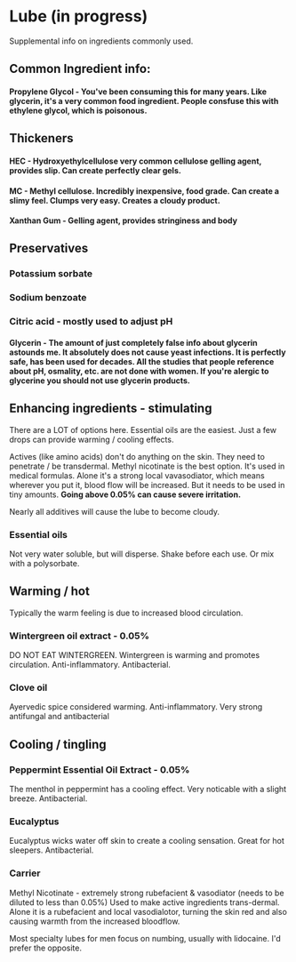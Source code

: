 # Lube (in progress)
Supplemental info on ingredients commonly used. 


## Common Ingredient info:


#### Propylene Glycol - You've been consuming this for many years. Like glycerin, it's a very common food ingredient. People consfuse this with ethylene glycol, which is poisonous. 

## Thickeners
#### HEC - Hydroxyethylcellulose  very common cellulose gelling agent, provides slip. Can create perfectly clear gels. 
#### MC - Methyl cellulose. Incredibly inexpensive, food grade. Can create a slimy feel. Clumps very easy. Creates a cloudy product.
#### Xanthan Gum	-	Gelling agent, provides stringiness and body

## Preservatives
### Potassium sorbate  
### Sodium benzoate  
### Citric acid - mostly used to adjust pH 


#### Glycerin - The amount of just completely false info about glycerin astounds me. It absolutely does not cause yeast infections. It is perfectly safe, has been used for decades. All the studies that people reference about pH, osmality, etc. are not done with women. If you're alergic to glycerine you should not use glycerin products. 

## Enhancing ingredients - stimulating

There are a LOT of options here. Essential oils are the easiest. Just a few drops can provide warming / cooling effects. 

Actives (like amino acids) don't do anything on the skin. They need to penetrate / be transdermal. Methyl nicotinate is the best option. It's used in medical formulas. Alone it's a strong local vavasodiator, which means wherever you put it, blood flow will be increased. But it needs to be used in tiny amounts. **Going above 0.05% can cause severe irritation.** 

Nearly all additives will cause the lube to become cloudy.

### Essential oils 
Not very water soluble, but will disperse. Shake before each use. Or mix with a polysorbate.

## Warming / hot
Typically the warm feeling is due to increased blood circulation. 

### Wintergreen oil extract - 0.05%
DO NOT EAT WINTERGREEN. 
Wintergreen is warming and promotes circulation. Anti-inflammatory. Antibacterial. 

### Clove oil
Ayervedic spice considered warming. Anti-inflammatory. Very strong antifungal and antibacterial

## Cooling / tingling 

### Peppermint Essential Oil Extract - 0.05%
The menthol in peppermint has a cooling effect. Very noticable with a slight breeze. Antibacterial.

### Eucalyptus
Eucalyptus wicks water off skin to create a cooling sensation. Great for hot sleepers. Antibacterial.

### Carrier
Methyl Nicotinate - extremely strong rubefacient & vasodiator (needs to be diluted to less than 0.05%)
Used to make active ingredients trans-dermal. Alone it is a rubefacient and local vasodialotor, turning the skin red and also causing warmth from the increased bloodflow. 

Most specialty lubes for men focus on numbing, usually with lidocaine. I'd prefer the opposite. 

